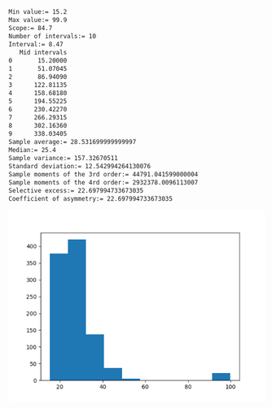 ```
Min value:= 15.2
Max value:= 99.9
Scope:= 84.7
Number of intervals:= 10
Interval:= 8.47
   Mid intervals
0       15.20000
1       51.07045
2       86.94090
3      122.81135
4      158.68180
5      194.55225
6      230.42270
7      266.29315
8      302.16360
9      338.03405
Sample average:= 28.531699999999997
Median:= 25.4
Sample variance:= 157.32670511
Standard deviation:= 12.542994264130076
Sample moments of the 3rd order:= 44791.041599000004
Sample moments of the 4rd order:= 2932378.0096113007
Selective excess:= 22.697994733673035
Coefficient of asymmetry:= 22.697994733673035
```

![Histogram](https://github.com/Tarodictrl/Primary-sample-processing/blob/master/images/I22.png)
